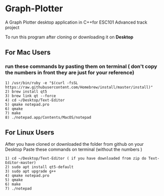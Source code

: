 # Graph-Plotter
A Graph Plotter desktop application in C++for ESC101 Advanced track project

To run this program after cloning or downloading it on **Desktop**

## For Mac Users

### run these commands by pasting them on terminal ( don't copy the numbers in front they are just for your reference)

```
1) /usr/bin/ruby -e "$(curl -fsSL https://raw.githubusercontent.com/Homebrew/install/master/install)"
2) brew install qt5
3) brew link qt --force
4) cd ~/Desktop/Text-Editor
5) qmake notepad.pro
6) qmake
7) make
8) ./notepad.app/Contents/MacOS/notepad
```


## For Linux Users 

After you have cloned or downloaded the folder from github on your Desktop
Paste these commands on terminal (without the numbers )

```
1) cd ~/Desktop/Text-Editor ( if you have downloaded from zip do Text-Editor-master)
2) sudo apt install qt5-default
3) sudo apt upgrade g++
4) qmake notepad.pro
5) qmake
6) make
7) ./notepad
```
